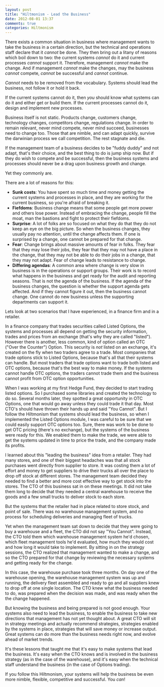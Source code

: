 ```yaml
---
layout: post
title: "Hiltmonism - Lead the Business"
date: 2012-08-01 13:37
comments: true
categories: Hiltmonism
---
```


There exists a common situation in business where management wants to take the business in a certain direction, but the technical and operations staff declare that it *cannot* be done. They then bring out a litany of reasons which boil down to two: the current systems *cannot* do it and current processes *cannot* support it. Therefore, management *cannot* make the change. And if management *cannot* make the changes, may the business *cannot* compete, *cannot* be successful and *cannot* continue.

*Cannot* needs to be removed from the vocabulary. Systems should lead the business, not follow it or hold it back.

If the current systems cannot do it, then *you* should know what systems can do it and either get or build them. If the current processes cannot do it, design and implement new processes.

Business itself is not static. Products change, customers change, technology changes, competitors change, regulations change. In order to remain relevant, never mind compete, never mind succeed, businesses need to change too. Those that are nimble, and can adapt quickly, survive the darwinian process we call competition. The rest stagnate and die.

If the management team of a business decides to be "fuddy duddy" and not adapt, that's their choice, and the best thing to do is jump ship now. But if they do wish to compete and be successful, then the business systems and processes should never be a drag upon business growth and change.

Yet they commonly are.

There are a lot of reasons for this:

- **Sunk costs**: You have spent so much time and money getting the current systems and processes in place, and they are working for the current business, so you're afraid of breaking it.
- **Fiefdoms**: Business change means that some people get more power and others lose power. Instead of embracing the change, people fill the moat, man the bastions and fight to protect their fiefdoms.
- **Surprise**: A lot of folks are so focused on what they do that they do not keep an eye on the big picture. So when the business changes, they usually pay no attention, until the change affects them. If one is surprised by a change, one cannot be prepared for that change.
- **Fear**: Change brings about massive amounts of fear in folks. They fear that they may lose their jobs, they fear that they may not have a place in the change, that they may not be able to do their jobs in a change, that they may not adapt. Fear of change leads to resistance to change.
- **Differing agendas**: A common area where change is very slow in business is in the operations or support groups. Their work is to record what happens in the business and get ready for the audit and reporting seasons. That is not the agenda of the business. If the agenda of the business changes, the question is whether the support agenda gets affected. And if they cannot figure it out, then the business cannot change. One cannot do new business unless the supporting departments can support it.

Lets look at two scenarios that I have experienced, in a finance firm and in a retailer.

In a finance company that trades securities called Listed Options, the systems and processes all depend on getting the security information, trades and prices from an exchange (that's why they are called "listed"). However there is another, less common, kind of option called an OTC ("Over the Counter") Option. This security is *not* listed on an exchange, it's created on the fly when two traders agree to a trade. Most companies that trade options stick to Listed Options, because that's all that their systems can handle. But most traders that trade options want to trade both listed and OTC options, because that's the best way to make money. If the systems cannot handle OTC options, the traders cannot trade them and the business cannot profit from OTC option opportunities.

When I was working at my first Hedge Fund, they decided to start trading listed options. So I purchased some libraries and created the technology to do so. Several months later, they spotted a great opportunity in OTC Options, one that would go away unless they could trade it that day. Most CTO's should have thrown their hands up and said "You Cannot". But I follow the Hiltmonism that systems should lead the business, so when I implemented the Listed Options module, I was careful to be sure that we could easily support OTC options too. Sure, there was work to be done to get OTC pricing (there's no exchange), but the systems of the business were ready for this. We enabled them to make the trade, we were able to get the systems updated in time to price the trade, and the company made its profits.

I learned about this "leading the business" idea from a retailer. They had many stores, and one of their biggest headaches was that all stock purchases went directly from supplier to store. It was costing them a lot of effort and money to get suppliers to drive their trucks all over the place to drop off stock at different stores. The management team decided they needed to find a better and more cost effective way to get stock into the stores. The CTO of this business sat in on these meetings. It did not take them long to decide that they needed a central warehouse to receive the goods and a few small trucks to deliver stock to each store.

But the systems that the retailer had in place related to store stock, and point of sale. There was no warehouse management system, and no process for scheduling deliveries and managing fleet of trucks.

Yet when the management team sat down to decide that they were going to buy a warehouse and a fleet, the CTO did not say "You Cannot". Instead, the CTO told them which warehouse management system he'd chosen, which fleet management tools he'd evaluated, how much they would cost and how long it would take to implement. By sitting in on the strategy sessions, the CTO realized that management wanted to make a change, and so the CTO prepared for that change by reviewing the necessary systems and getting ready for the change.

In this case, the warehouse purchase took three months. On day one of the warehouse opening, the warehouse management system was up and running, the delivery fleet assembled and ready to go and all suppliers knew to drop off at one single location. The CTO knew what the business needed to do, was prepared when the decision was made, and was ready when the the change happened.

But knowing the business and being prepared is not good enough. Your systems also need to lead the business, to enable the business to take new directions that management has not yet thought about. A great CTO will sit in strategy meetings and actually recommend strategies, strategies enabled by the systems in place, strategies that will save money or increase output. Great systems can do more than the business needs right now, and evolve ahead of market trends.

It's these lessons that taught me that it's easy to make systems that lead the business. It's easy when the CTO knows and is involved in the business strategy (as in the case of the warehouse), and it's easy when the technical staff understand the business (in the case of Options trading).

If you follow this Hiltmonism, your systems will help the business be even more nimble, flexible, competitive and successful. You *can*!
